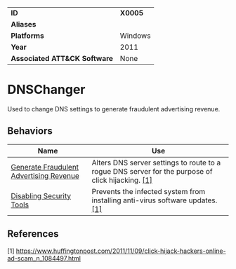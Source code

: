 |||
|---------|------------------------|
|**ID**|**X0005**|
|**Aliases**||
|**Platforms**|Windows|
|**Year**| 2011 |
|**Associated ATT&CK Software**|None|

DNSChanger
==========
Used to change DNS settings to generate fraudulent advertising revenue.

Behaviors
---------
|Name|Use|
|---------------------|-------------------------------------------------------|
|[Generate Fraudulent Advertising Revenue](https://github.com/MBCProject/mbc-markdown/blob/master/impact/generate-fraud-rev.md)| Alters DNS server settings to route to a rogue DNS server for the purpose of click hijacking. [[1]](#1)|
|[Disabling Security Tools](https://github.com/MBCProject/mbc-markdown/blob/master/defense-evasion/disable-security-tools.md) | Prevents the infected system from installing anti-virus software updates. [[1]](#1)|

References
----------
<a name="1">[1]</a> https://www.huffingtonpost.com/2011/11/09/click-hijack-hackers-online-ad-scam_n_1084497.html